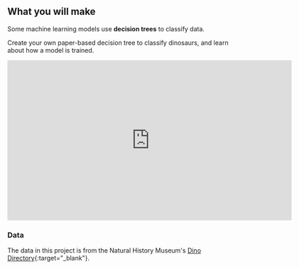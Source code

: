 ## What you will make

Some machine learning models use **decision trees** to classify data.

Create your own paper-based decision tree to classify dinosaurs, and learn about how a model is trained.

<iframe width="640" height="360" src="https://youtube.com/embed/2zfJ_34_jUg?rel=0&cc_load_policy=1" title="Chomp the cheese - Part 1" frameborder="0" allow="accelerometer; autoplay; clipboard-write; encrypted-media; gyroscope; picture-in-picture; web-share" referrerpolicy="strict-origin-when-cross-origin" allowfullscreen></iframe>

### Data 

The data in this project is from the Natural History Museum's [Dino Directory](https://www.nhm.ac.uk/discover/dino-directory.html){:target="_blank"}.